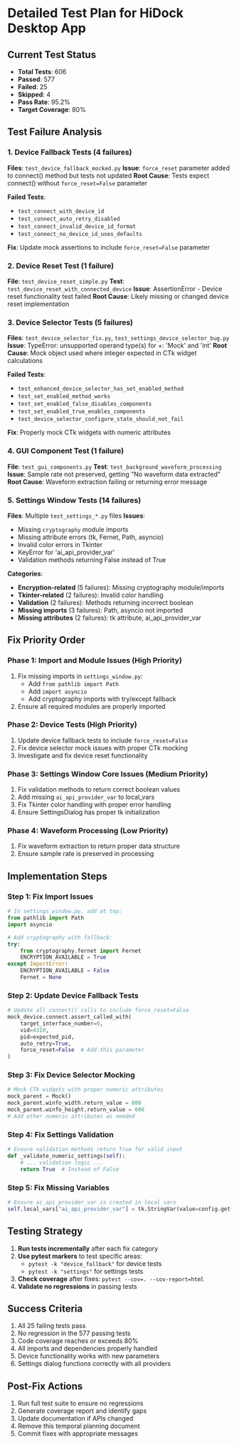 # Detailed Test Plan for HiDock Desktop App

## Current Test Status

- **Total Tests**: 606
- **Passed**: 577
- **Failed**: 25
- **Skipped**: 4
- **Pass Rate**: 95.2%
- **Target Coverage**: 80%

## Test Failure Analysis

### 1. Device Fallback Tests (4 failures)

**Files**: `test_device_fallback_mocked.py`
**Issue**: `force_reset` parameter added to connect() method but tests not updated
**Root Cause**: Tests expect connect() without `force_reset=False` parameter

**Failed Tests**:

- `test_connect_with_device_id`
- `test_connect_auto_retry_disabled`
- `test_connect_invalid_device_id_format`
- `test_connect_no_device_id_uses_defaults`

**Fix**: Update mock assertions to include `force_reset=False` parameter

### 2. Device Reset Test (1 failure)

**File**: `test_device_reset_simple.py`
**Test**: `test_device_reset_with_connected_device`
**Issue**: AssertionError - Device reset functionality test failed
**Root Cause**: Likely missing or changed device reset implementation

### 3. Device Selector Tests (5 failures)

**Files**: `test_device_selector_fix.py`, `test_settings_device_selector_bug.py`
**Issue**: TypeError: unsupported operand type(s) for +: 'Mock' and 'int'
**Root Cause**: Mock object used where integer expected in CTk widget calculations

**Failed Tests**:

- `test_enhanced_device_selector_has_set_enabled_method`
- `test_set_enabled_method_works`
- `test_set_enabled_false_disables_components`
- `test_set_enabled_true_enables_components`
- `test_device_selector_configure_state_should_not_fail`

**Fix**: Properly mock CTk widgets with numeric attributes

### 4. GUI Component Test (1 failure)

**File**: `test_gui_components.py`
**Test**: `test_background_waveform_processing`
**Issue**: Sample rate not preserved, getting "No waveform data extracted"
**Root Cause**: Waveform extraction failing or returning error message

### 5. Settings Window Tests (14 failures)

**Files**: Multiple `test_settings_*.py` files
**Issues**:

- Missing `cryptography` module imports
- Missing attribute errors (tk, Fernet, Path, asyncio)
- Invalid color errors in Tkinter
- KeyError for 'ai_api_provider_var'
- Validation methods returning False instead of True

**Categories**:

- **Encryption-related** (5 failures): Missing cryptography module/imports
- **Tkinter-related** (2 failures): Invalid color handling
- **Validation** (2 failures): Methods returning incorrect boolean
- **Missing imports** (3 failures): Path, asyncio not imported
- **Missing attributes** (2 failures): tk attribute, ai_api_provider_var

## Fix Priority Order

### Phase 1: Import and Module Issues (High Priority)

1. Fix missing imports in `settings_window.py`:
   - Add `from pathlib import Path`
   - Add `import asyncio`
   - Add cryptography imports with try/except fallback
2. Ensure all required modules are properly imported

### Phase 2: Device Tests (High Priority)

1. Update device fallback tests to include `force_reset=False`
2. Fix device selector mock issues with proper CTk mocking
3. Investigate and fix device reset functionality

### Phase 3: Settings Window Core Issues (Medium Priority)

1. Fix validation methods to return correct boolean values
2. Add missing `ai_api_provider_var` to local_vars
3. Fix Tkinter color handling with proper error handling
4. Ensure SettingsDialog has proper tk initialization

### Phase 4: Waveform Processing (Low Priority)

1. Fix waveform extraction to return proper data structure
2. Ensure sample rate is preserved in processing

## Implementation Steps

### Step 1: Fix Import Issues

```python
# In settings_window.py, add at top:
from pathlib import Path
import asyncio

# Add cryptography with fallback:
try:
    from cryptography.fernet import Fernet
    ENCRYPTION_AVAILABLE = True
except ImportError:
    ENCRYPTION_AVAILABLE = False
    Fernet = None
```

### Step 2: Update Device Fallback Tests

```python
# Update all connect() calls to include force_reset=False
mock_device.connect.assert_called_with(
    target_interface_number=0,
    vid=4310,
    pid=expected_pid,
    auto_retry=True,
    force_reset=False  # Add this parameter
)
```

### Step 3: Fix Device Selector Mocking

```python
# Mock CTk widgets with proper numeric attributes
mock_parent = Mock()
mock_parent.winfo_width.return_value = 800
mock_parent.winfo_height.return_value = 600
# Add other numeric attributes as needed
```

### Step 4: Fix Settings Validation

```python
# Ensure validation methods return True for valid input
def _validate_numeric_settings(self):
    # ... validation logic ...
    return True  # Instead of False
```

### Step 5: Fix Missing Variables

```python
# Ensure ai_api_provider_var is created in local_vars
self.local_vars["ai_api_provider_var"] = tk.StringVar(value=config.get("ai_api_provider", "gemini"))
```

## Testing Strategy

1. **Run tests incrementally** after each fix category
2. **Use pytest markers** to test specific areas:
   - `pytest -k "device_fallback"` for device tests
   - `pytest -k "settings"` for settings tests
3. **Check coverage** after fixes: `pytest --cov=. --cov-report=html`
4. **Validate no regressions** in passing tests

## Success Criteria

1. All 25 failing tests pass
2. No regression in the 577 passing tests
3. Code coverage reaches or exceeds 80%
4. All imports and dependencies properly handled
5. Device functionality works with new parameters
6. Settings dialog functions correctly with all providers

## Post-Fix Actions

1. Run full test suite to ensure no regressions
2. Generate coverage report and identify gaps
3. Update documentation if APIs changed
4. Remove this temporal planning document
5. Commit fixes with appropriate messages
